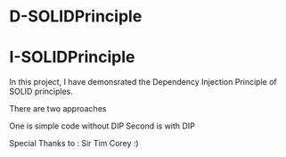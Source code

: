 # D-SOLIDPrinciple

# I-SOLIDPrinciple

In this project, I have demonsrated the Dependency Injection Principle of SOLID principles.

There are two approaches

One is simple code without DIP
Second is with DIP

Special Thanks to : Sir Tim Corey :)
